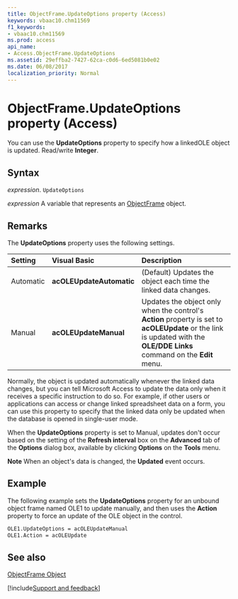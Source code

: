 ```yaml
---
title: ObjectFrame.UpdateOptions property (Access)
keywords: vbaac10.chm11569
f1_keywords:
- vbaac10.chm11569
ms.prod: access
api_name:
- Access.ObjectFrame.UpdateOptions
ms.assetid: 29effba2-7427-62ca-c0d6-6ed5081b0e02
ms.date: 06/08/2017
localization_priority: Normal
---
```



# ObjectFrame.UpdateOptions property (Access)

You can use the  **UpdateOptions** property to specify how a linkedOLE object is updated. Read/write **Integer**.


## Syntax

_expression_. `UpdateOptions`

_expression_ A variable that represents an [ObjectFrame](Access.ObjectFrame.md) object.


## Remarks

The  **UpdateOptions** property uses the following settings.



|Setting|Visual Basic|Description|
|:-----|:-----|:-----|
|Automatic|**acOLEUpdateAutomatic**|(Default) Updates the object each time the linked data changes.|
|Manual|**acOLEUpdateManual**|Updates the object only when the control's  **Action** property is set to **acOLEUpdate** or the link is updated with the **OLE/DDE Links** command on the **Edit** menu.|

Normally, the object is updated automatically whenever the linked data changes, but you can tell Microsoft Access to update the data only when it receives a specific instruction to do so. For example, if other users or applications can access or change linked spreadsheet data on a form, you can use this property to specify that the linked data only be updated when the database is opened in single-user mode.

When the  **UpdateOptions** property is set to Manual, updates don't occur based on the setting of the **Refresh interval** box on the **Advanced** tab of the **Options** dialog box, available by clicking **Options** on the **Tools** menu.


 **Note**  When an object's data is changed, the  **Updated** event occurs.


## Example

The following example sets the  **UpdateOptions** property for an unbound object frame named OLE1 to update manually, and then uses the **Action** property to force an update of the OLE object in the control.


```vb
OLE1.UpdateOptions = acOLEUpdateManual 
OLE1.Action = acOLEUpdate
```


## See also


[ObjectFrame Object](Access.ObjectFrame.md)

[!include[Support and feedback](~/includes/feedback-boilerplate.md)]